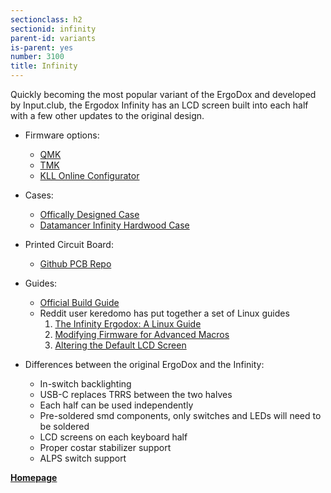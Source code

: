 ```yaml
---
sectionclass: h2
sectionid: infinity
parent-id: variants
is-parent: yes
number: 3100
title: Infinity
---
```

Quickly becoming the most popular variant of the ErgoDox and developed by Input.club, the Ergodox Infinity has an LCD screen built into each half with a few other updates to the original design. 

- Firmware options:
  - [QMK](http://qmk.fm/)
  - [TMK](https://github.com/tmk/infinity_ergodox)
  - [KLL Online Configurator](https://input.club/configurator-ergodox)

- Cases: 
  - [Offically Designed Case](https://github.com/kiibohd/case)
  - [Datamancer Infinity Hardwood Case](https://www.massdrop.com/buy/datamancer-infinity-ergodox-hardwood-case)

- Printed Circuit Board:
  - [Github PCB Repo](https://github.com/kiibohd/pcb)

- Guides:
  - [Official Build Guide](https://input.club/devices/infinity-ergodox/infinity-ergodox-build-guide/)
  - Reddit user keredomo has put together a set of Linux guides
    1. [The Infinity Ergodox: A Linux Guide](https://www.reddit.com/r/MechanicalKeyboards/comments/5bjdxe/guide_the_infinity_ergodox_a_linux_guide/)
    2. [Modifying Firmware for Advanced Macros](https://www.reddit.com/r/MechanicalKeyboards/comments/5bjtt8/guide_infinity_ergodox_linux_guide_modifying/)
    3. [Altering the Default LCD Screen](https://www.reddit.com/r/MechanicalKeyboards/comments/5coiu8/guide_infinity_ergodox_linux_guide_altering_the/)

- Differences between the original ErgoDox and the Infinity:
  - In-switch backlighting
  - USB-C replaces TRRS between the two halves
  - Each half can be used independently
  - Pre-soldered smd components, only switches and LEDs will need to be soldered
  - LCD screens on each keyboard half
  - Proper costar stabilizer support
  - ALPS switch support

**[Homepage](https://input.club/devices/infinity-ergodox/)**

